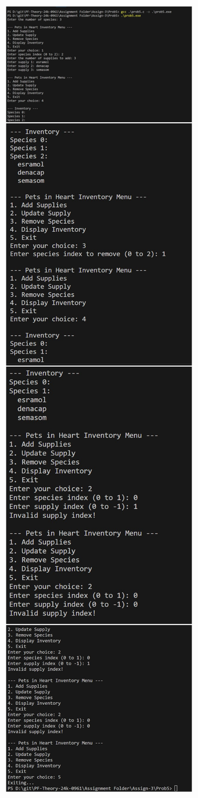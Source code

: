 ![Output of Problem 5](prob5.1.jpg)
![Output of Problem 5](prob5.2.jpg)
![Output of Problem 5](prob5.3.jpg)
![Output of Problem 5](prob5.4.jpg)
